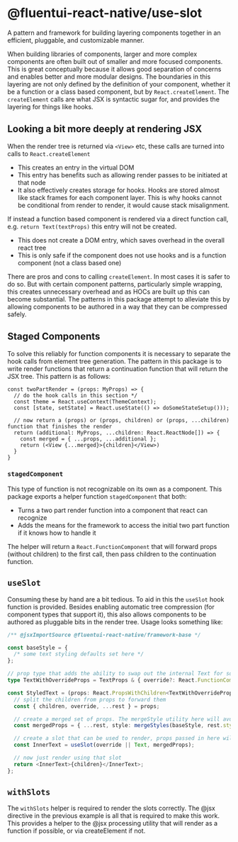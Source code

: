 # @fluentui-react-native/use-slot

A pattern and framework for building layering components together in an efficient, pluggable, and customizable manner.

When building libraries of components, larger and more complex components are often built out of smaller and more focused components. This is great conceptually because it allows good separation of concerns and enables better and more modular designs. The boundaries in this layering are not only defined by the definition of your component, whether it be a function or a class based component, but by `React.createElement`. The `createElement` calls are what JSX is syntactic sugar for, and provides the layering for things like hooks.

## Looking a bit more deeply at rendering JSX

When the render tree is returned via `<View>` etc, these calls are turned into calls to `React.createElement`

- This creates an entry in the virtual DOM
- This entry has benefits such as allowing render passes to be initiated at that node
- It also effectively creates storage for hooks. Hooks are stored almost like stack frames for each component layer. This is why hooks cannot be conditional from render to render, it would cause stack misalignment.

If instead a function based component is rendered via a direct function call, e.g. `return Text(textProps)` this entry will not be created.

- This does not create a DOM entry, which saves overhead in the overall react tree
- This is only safe if the component does not use hooks and is a function component (not a class based one)

There are pros and cons to calling `createElement`. In most cases it is safer to do so. But with certain component patterns, particularly simple wrapping, this creates unnecessary overhead and as HOCs are built up this can become substantial. The patterns in this package attempt to alleviate this by allowing components to be authored in a way that they can be compressed safely.

## Staged Components

To solve this reliably for function components it is necessary to separate the hook calls from element tree generation. The pattern in this package is to write render functions that return a continuation function that will return the JSX tree. This pattern is as follows:

```tsx
const twoPartRender = (props: MyProps) => {
  // do the hook calls in this section */
  const theme = React.useContext(ThemeContext);
  const [state, setState] = React.useState(() => doSomeStateSetup()));

  // now return a (props) or (props, children) or (props, ...children) function that finishes the render
  return (additional: MyProps, ...children: React.ReactNode[]) => {
    const merged = { ...props, ...additional };
    return (<View {...merged}>{children}</View>)
  }
}
```

### `stagedComponent`

This type of function is not recognizable on its own as a component. This package exports a helper function `stagedComponent` that both:

- Turns a two part render function into a component that react can recognize
- Adds the means for the framework to access the initial two part function if it knows how to handle it

The helper will return a `React.FunctionComponent` that will forward props (without children) to the first call, then pass children to the continuation function.

## `useSlot`

Consuming these by hand are a bit tedious. To aid in this the `useSlot` hook function is provided. Besides enabling automatic tree compression (for component types that support it), this also allows components to be authored as pluggable bits in the render tree. Usage looks something like:

```ts
/** @jsxImportSource @fluentui-react-native/framework-base */

const baseStyle = {
  /* some text styling defaults set here */
};

// prop type that adds the ability to swap out the internal Text for something else
type TextWithOverrideProps = TextProps & { override?: React.FunctionComponent<TextProps> };

const StyledText = (props: React.PropsWithChildren<TextWithOverrideProps>) => {
  // split the children from props to forward them
  const { children, override, ...rest } = props;

  // create a merged set of props. The mergeStyle utility here will avoid creating unnecessary permutations of styles
  const mergedProps = { ...rest, style: mergeStyles(baseStyle, rest.style) };

  // create a slot that can be used to render, props passed in here will be remembered in render. If override is set the slot will be changed, otherwise Text will be used
  const InnerText = useSlot(override || Text, mergedProps);

  // now just render using that slot
  return <InnerText>{children}</InnerText>;
};
```

## `withSlots`

The `withSlots` helper is required to render the slots correctly. The @jsx directive in the previous example is all that is required to make this work. This provides a helper to the @jsx processing utility that will render as a function if possible, or via createElement if not.
